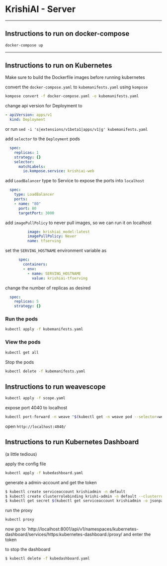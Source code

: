 # KrishiAI - Server

---

## Instructions to run on docker-compose

```bash
docker-compose up
```

---

## Instructions to run on Kubernetes

Make sure to build the Dockerfile images before running kubernetes

convert the `docker-compose.yaml` to `kubemanifests.yaml` using `kompose`

```bash
kompose convert -f docker-compose.yaml -o kubemanifests.yaml
```

change api version for Deployment to 

```yaml
- apiVersion: apps/v1
  kind: Deployment
```

or run `sed -i 's|extensions/v1beta1|apps/v1|g' kubemanifests.yaml`

add `selector` to the `Deployment` pods

```yaml
  spec:
    replicas: 1
    strategy: {}
    selector:
      matchLabels:
        io.kompose.service: krishiai-web
```

add `LoadBalancer` type to Service to expose the ports into `localhost`

```yaml
  spec:
    type: LoadBalancer
    ports:
    - name: "80"
      port: 80
      targetPort: 3000
```

add `imagePullPolicy` to never pull images, so we can run it on localhost

```yaml
          image: krishiai_model:latest
          imagePullPolicy: Never
          name: tfserving
```

set the `SERVING_HOSTNAME` environment variable as

```yaml
      spec:
        containers:
        - env:
          - name: SERVING_HOSTNAME
            value: krishiai-tfserving
```

change the number of replicas as desired

```yaml
  spec:
    replicas: 5
    strategy: {}
```

### Run the pods

```bash
kubectl apply -f kubemanifests.yaml      
```

### View the pods

```bash
kubectl get all
```

Stop the pods
```bash
kubectl delete -f kubemanifests.yaml      
```

## Instructions to run weavescope

```bash
kubectl apply -f scope.yaml
```

expose port 4040 to localhost
```bash
kubectl port-forward -n weave "$(kubectl get -n weave pod --selector=weave-scope-component=app -o jsonpath='{.items..metadata.name}')" 4040
```

open `http://localhost:4040/`

## Instructions to run Kubernetes Dashboard
(a little tedious)

apply the config file
```bash
kubectl apply -f kubedashboard.yaml
```

generate a admin-account and get the token

```bash
$ kubectl create serviceaccount krishiadmin -n default
$ kubectl create clusterrolebinding krishi-admin -n default --clusterrole=cluster-admin --serviceaccount=default:krishiadmin
$ kubectl get secret $(kubectl get serviceaccount krishiadmin -o jsonpath="{.secrets[0].name}") -o jsonpath="{.data.token}" | base64 --decode
```

run the proxy
```bash
kubectl proxy
```

now go to `http://localhost:8001/api/v1/namespaces/kubernetes-dashboard/services/https:kubernetes-dashboard:/proxy/ and enter the token

to stop the dashboard
```bash
$ kubectl delete -f kubedashboard.yaml
```
